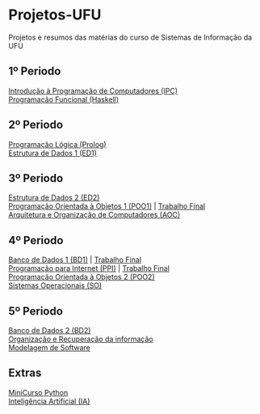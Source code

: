 # Projetos-UFU
Projetos e resumos das matérias do curso de Sistemas de Informação da UFU

## 1º Periodo
[Introdução à Programação de Computadores (IPC)](https://github.com/Ellen172/UFU-IPC) <br/>
[Programação Funcional (Haskell)](https://github.com/Ellen172/UFU-Haskell) <br/>

## 2º Periodo 
[Programação Lógica (Prolog)](https://github.com/Ellen172/UFU-Prolog) <br/>
[Estrutura de Dados 1 (ED1)](https://github.com/Ellen172/UFU-ED1) <br/>

## 3º Periodo
[Estrutura de Dados 2 (ED2)](https://github.com/Ellen172/UFU-ED2) <br/>
[Programação Orientada à Objetos 1 (POO1)](https://github.com/Ellen172/UFU-POO1) | [Trabalho Final](https://github.com/Ellen172/UFU-POO1-TrabalhoFinal) <br/>
[Arquitetura e Organização de Computadores (AOC)](https://github.com/Ellen172/UFU-AOC) <br/>

## 4º Periodo 
[Banco de Dados 1 (BD1)](https://github.com/Ellen172/UFU-BD1) | [Trabalho Final](https://github.com/Ellen172/UFU-BD1-TrabalhoFinal) <br/>
[Programação para Internet (PPI)](https://github.com/Ellen172/UFU-PPI) | [Trabalho Final](https://github.com/Ellen172/UFU-PPI-TrabalhoFinal) <br/>
[Programação Orientada à Objetos 2 (POO2)](https://github.com/Ellen172/UFU-POO2) <br/>
[Sistemas Operacionais (SO)](https://github.com/Ellen172/UFU-SO) <br/>

## 5º Periodo
[Banco de Dados 2 (BD2)](https://github.com/Ellen172/UFU-BD2) <br/>
[Organização e Recuperação da informação](https://github.com/Ellen172/UFU-ORI) <br/>
[Modelagem de Software](https://github.com/Ellen172/UFU-MS) <br/>

## Extras
[MiniCurso Python](https://github.com/Ellen172/UFU-Python) <br/>
[Inteligência Artificial (IA)](https://github.com/Ellen172/UFU-IA) <br/>
